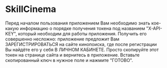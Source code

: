 # SkillCinema
Перед началом пользования приложением Вам необходимо знать кое-какую информацию о порядке получения токена под названием "X-API-KEY", который необходим для работы приложения.
Получить его совершенно несложно: приложение предложит Вам ЗАРЕГИСТРИРОВАТЬСЯ на сайте кинопоиска, где после регистрации Вы найдёте его у себя В ЛИЧНОМ КАБИНЕТЕ. Просто скопируйте этот токен на странице сайта и вернитесь в приложение. Вставьте скопированный ключ в нужное поле и нажмите "ГОТОВО".
